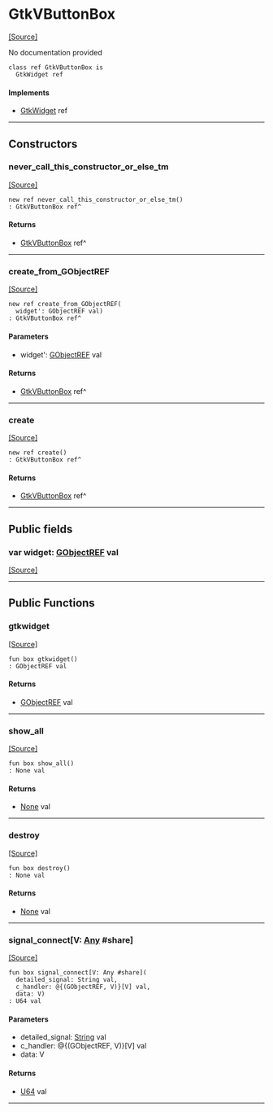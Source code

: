 # GtkVButtonBox
<span class="source-link">[[Source]](src/gtk3/GtkVButtonBox.md#L6)</span>

No documentation provided


```pony
class ref GtkVButtonBox is
  GtkWidget ref
```

#### Implements

* [GtkWidget](gtk3-GtkWidget.md) ref

---

## Constructors

### never_call_this_constructor_or_else_tm
<span class="source-link">[[Source]](src/gtk3/GtkVButtonBox.md#L13)</span>


```pony
new ref never_call_this_constructor_or_else_tm()
: GtkVButtonBox ref^
```

#### Returns

* [GtkVButtonBox](gtk3-GtkVButtonBox.md) ref^

---

### create_from_GObjectREF
<span class="source-link">[[Source]](src/gtk3/GtkVButtonBox.md#L16)</span>


```pony
new ref create_from_GObjectREF(
  widget': GObjectREF val)
: GtkVButtonBox ref^
```
#### Parameters

*   widget': [GObjectREF](gtk3-..-gobject-GObjectREF.md) val

#### Returns

* [GtkVButtonBox](gtk3-GtkVButtonBox.md) ref^

---

### create
<span class="source-link">[[Source]](src/gtk3/GtkVButtonBox.md#L20)</span>


```pony
new ref create()
: GtkVButtonBox ref^
```

#### Returns

* [GtkVButtonBox](gtk3-GtkVButtonBox.md) ref^

---

## Public fields

### var widget: [GObjectREF](gtk3-..-gobject-GObjectREF.md) val
<span class="source-link">[[Source]](src/gtk3/GtkVButtonBox.md#L10)</span>



---

## Public Functions

### gtkwidget
<span class="source-link">[[Source]](src/gtk3/GtkVButtonBox.md#L12)</span>


```pony
fun box gtkwidget()
: GObjectREF val
```

#### Returns

* [GObjectREF](gtk3-..-gobject-GObjectREF.md) val

---

### show_all
<span class="source-link">[[Source]](src/gtk3/GtkWidget.md#L4)</span>


```pony
fun box show_all()
: None val
```

#### Returns

* [None](builtin-None.md) val

---

### destroy
<span class="source-link">[[Source]](src/gtk3/GtkWidget.md#L7)</span>


```pony
fun box destroy()
: None val
```

#### Returns

* [None](builtin-None.md) val

---

### signal_connect\[V: [Any](builtin-Any.md) #share\]
<span class="source-link">[[Source]](src/gtk3/GtkWidget.md#L10)</span>


```pony
fun box signal_connect[V: Any #share](
  detailed_signal: String val,
  c_handler: @{(GObjectREF, V)}[V] val,
  data: V)
: U64 val
```
#### Parameters

*   detailed_signal: [String](builtin-String.md) val
*   c_handler: @{(GObjectREF, V)}[V] val
*   data: V

#### Returns

* [U64](builtin-U64.md) val

---

